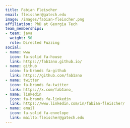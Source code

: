 ```yaml
---
title: Fabian Fleischer
email: fleischer@gatech.edu
image: /images/fabian-fleischer.png
affiliation: PhD at Georgia Tech
team_memberships:
- team: java
  weight: 50
  role: Directed Fuzzing
social:
- name: www
  icon: fa-solid fa-house
  link: https://fab1ano.github.io/
- name: github
  icon: fa-brands fa-github
  link: https://github.com/fab1ano
- name: twitter
  icon: fa-brands fa-twitter
  link: https://x.com/fab1ano_
- name: linkedin
  icon: fa-brands fa-linkedin
  link: https://www.linkedin.com/in/fabian-fleischer/
- name: email
  icon: fa-solid fa-envelope
  link: mailto:fleischer@gatech.edu
---
```


